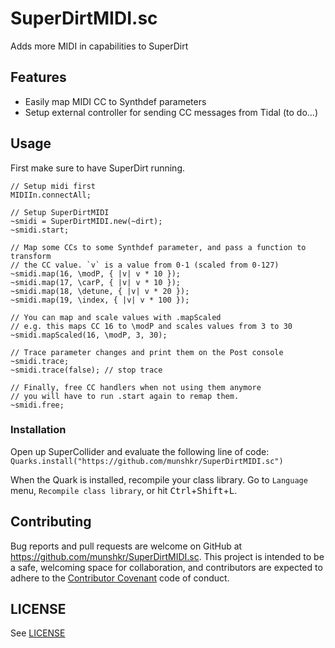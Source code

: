 # SuperDirtMIDI.sc

Adds more MIDI in capabilities to SuperDirt

## Features

* Easily map MIDI CC to Synthdef parameters
* Setup external controller for sending CC messages from Tidal (to do...)

## Usage

First make sure to have SuperDirt running.

```supercollider
// Setup midi first
MIDIIn.connectAll;

// Setup SuperDirtMIDI
~smidi = SuperDirtMIDI.new(~dirt);
~smidi.start;

// Map some CCs to some Synthdef parameter, and pass a function to transform
// the CC value. `v` is a value from 0-1 (scaled from 0-127)
~smidi.map(16, \modP, { |v| v * 10 });
~smidi.map(17, \carP, { |v| v * 10 });
~smidi.map(18, \detune, { |v| v * 20 });
~smidi.map(19, \index, { |v| v * 100 });

// You can map and scale values with .mapScaled
// e.g. this maps CC 16 to \modP and scales values from 3 to 30
~smidi.mapScaled(16, \modP, 3, 30);

// Trace parameter changes and print them on the Post console
~smidi.trace;
~smidi.trace(false); // stop trace

// Finally, free CC handlers when not using them anymore
// you will have to run .start again to remap them.
~smidi.free;
```

### Installation

Open up SuperCollider and evaluate the following line of code:
`Quarks.install("https://github.com/munshkr/SuperDirtMIDI.sc")`

When the Quark is installed, recompile your class library. Go to `Language` menu,
`Recompile class library`, or hit <kbd>Ctrl</kbd>+<kbd>Shift</kbd>+<kbd>L</kbd>.

## Contributing

Bug reports and pull requests are welcome on GitHub at
https://github.com/munshkr/SuperDirtMIDI.sc.  This project is intended to be a
safe, welcoming space for collaboration, and contributors are expected to
adhere to the [Contributor Covenant](http://contributor-covenant.org) code of
conduct.

## LICENSE

See [LICENSE](LICENSE.md)
